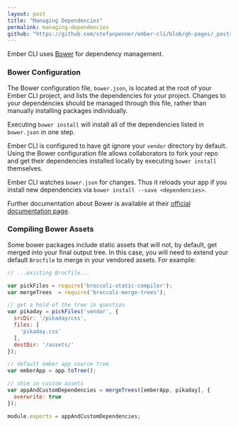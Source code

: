 ```yaml
---
layout: post
title: "Managing Dependencies"
permalink: managing-dependencies
github: "https://github.com/stefanpenner/ember-cli/blob/gh-pages/_posts/2013-04-08-managing-dependencies.md"
---
```


Ember CLI uses [Bower](http://bower.io/) for dependency management.

### Bower Configuration

The Bower configuration file, `bower.json`, is located at the root of your Ember
CLI project, and lists the dependencies for your project. Changes to your
dependencies should be managed through this file, rather than manually
installing packages individually.

Executing `bower install` will install all of the dependencies listed in
`bower.json` in one step.

Ember CLI is configured to have git ignore your `vendor` directory by default.
Using the Bower configuration file allows collaborators to fork your repo and get
their dependencies installed locally by executing `bower install` themselves.

Ember CLI watches `bower.json` for changes. Thus it reloads your app if you
install new dependencies via `bower install --save <dependencies>`.

Further documentation about Bower is available at their
[official documentation page](http://bower.io/).

### Compiling Bower Assets

Some bower packages include static assets that will not, by default, get merged
into your final output tree. In this case, you will need to extend your default
`Brocfile` to merge in your vendored assets. For example:

```js
// ...existing Brocfile...

var pickFiles = require('broccoli-static-compiler');
var mergeTrees  = require('broccoli-merge-trees');

// get a hold of the tree in question
var pikaday = pickFiles('vendor', {
  srcDir: '/pikaday/css',
  files: [
    'pikaday.css'
  ],
  destDir: '/assets/'
});

// default ember app source tree
var emberApp = app.toTree();

// shim in custom assets
var appAndCustomDependencies = mergeTrees([emberApp, pikaday], {
  overwrite: true
});

module.exports = appAndCustomDependencies;
```
